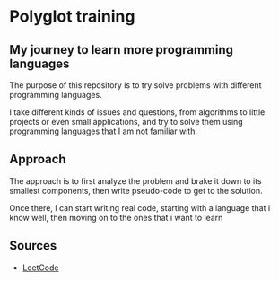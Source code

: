 # Polyglot training
## My journey to learn more programming languages

The purpose of this repository is to try solve problems with different programming languages.

I take different kinds of issues and questions, from algorithms to little projects or even small applications, and try to solve them using programming languages that I am not familiar with.

## Approach

The approach is to first analyze the problem and brake it down to its smallest components, then write pseudo-code to get to the solution.

Once there, I can start writing real code, starting with a language that i know well, then moving on to the ones that i want to learn

## Sources

- [LeetCode](https://leetcode.com)